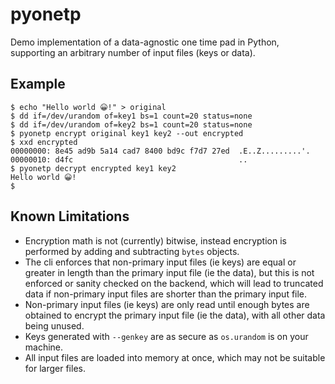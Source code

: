 # pyonetp

Demo implementation of a data-agnostic one time pad in Python, supporting an arbitrary number of input files (keys or data).

## Example

```
$ echo "Hello world 😀!" > original
$ dd if=/dev/urandom of=key1 bs=1 count=20 status=none
$ dd if=/dev/urandom of=key2 bs=1 count=20 status=none
$ pyonetp encrypt original key1 key2 --out encrypted
$ xxd encrypted
00000000: 8e45 ad9b 5a14 cad7 8400 bd9c f7d7 27ed  .E..Z.........'.
00000010: d4fc                                     ..
$ pyonetp decrypt encrypted key1 key2
Hello world 😀!
$ 
```

## Known Limitations

- Encryption math is not (currently) bitwise, instead encryption is performed by adding and subtracting `bytes` objects.
- The cli enforces that non-primary input files (ie keys) are equal or greater in length than the primary input file (ie the data), but this is not enforced or sanity checked on the backend, which will lead to truncated data if non-primary input files are shorter than the primary input file.
- Non-primary input files (ie keys) are only read until enough bytes are obtained to encrypt the primary input file (ie the data), with all other data being unused.
- Keys generated with `--genkey` are as secure as `os.urandom` is on your machine.
- All input files are loaded into memory at once, which may not be suitable for larger files.
